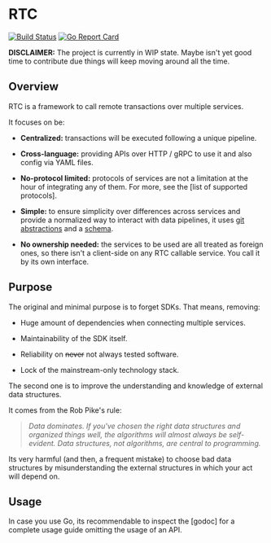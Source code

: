 # RTC

[![Build Status](https://travis-ci.com/sebach1/rtc.svg?branch=master)](https://travis-ci.com/sebach1/rtc)
[![Go Report Card](https://goreportcard.com/badge/github.com/sebach1/rtc)](https://goreportcard.com/report/github.com/sebach1/rtc)

**DISCLAIMER:** The project is currently in WIP state. Maybe isn't yet good time to contribute due things will keep moving around all the time.

## Overview

RTC is a framework to call remote transactions over multiple services.

It focuses on be:

- **Centralized:** transactions will be executed following a unique pipeline.

- **Cross-language:** providing APIs over HTTP / gRPC to use it and also config via YAML files.

- **No-protocol limited:** protocols of services are not a limitation at the hour of integrating any of them. For more, see the [list of supported protocols].

- **Simple:** to ensure simplicity over differences across services and provide a normalized way to interact with data pipelines, it uses [git abstractions]() and a [schema]().

- **No ownership needed:** the services to be used are all treated as foreign ones, so there isn't a client-side on any RTC callable service. You call it by its own interface.

## Purpose

The original and minimal purpose is to forget SDKs.
That means, removing:

- Huge amount of dependencies when connecting multiple services.

- Maintainability of the SDK itself.

- Reliability on ~~never~~ not always tested software.

- Lock of the mainstream-only technology stack.

The second one is to improve the understanding and knowledge of external data structures.

It comes from the Rob Pike's rule:

> *Data dominates. If you've chosen the right data structures and organized things well, the algorithms will almost always be self-evident. Data structures, not algorithms, are central to programming.*

Its very harmful (and then, a frequent mistake) to choose bad data structures by misunderstanding the external structures in which your act will depend on.

## Usage

In case you use Go, its recommendable to inspect the [godoc] for a complete usage guide omitting the usage of an API.
